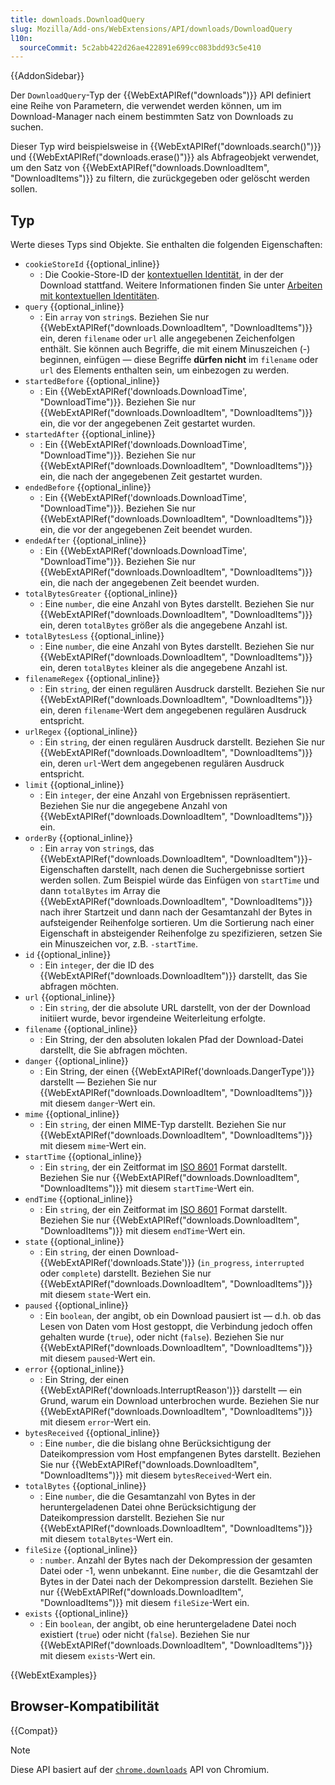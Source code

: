 ```yaml
---
title: downloads.DownloadQuery
slug: Mozilla/Add-ons/WebExtensions/API/downloads/DownloadQuery
l10n:
  sourceCommit: 5c2abb422d26ae422891e699cc083bdd93c5e410
---
```


{{AddonSidebar}}

Der `DownloadQuery`-Typ der {{WebExtAPIRef("downloads")}} API definiert eine Reihe von Parametern, die verwendet werden können, um im Download-Manager nach einem bestimmten Satz von Downloads zu suchen.

Dieser Typ wird beispielsweise in {{WebExtAPIRef("downloads.search()")}} und {{WebExtAPIRef("downloads.erase()")}} als Abfrageobjekt verwendet, um den Satz von {{WebExtAPIRef("downloads.DownloadItem", "DownloadItems")}} zu filtern, die zurückgegeben oder gelöscht werden sollen.

## Typ

Werte dieses Typs sind Objekte. Sie enthalten die folgenden Eigenschaften:

- `cookieStoreId` {{optional_inline}}
  - : Die Cookie-Store-ID der [kontextuellen Identität](/de/docs/Mozilla/Add-ons/WebExtensions/Work_with_contextual_identities), in der der Download stattfand. Weitere Informationen finden Sie unter [Arbeiten mit kontextuellen Identitäten](/de/docs/Mozilla/Add-ons/WebExtensions/Work_with_contextual_identities).
- `query` {{optional_inline}}
  - : Ein `array` von `string`s. Beziehen Sie nur {{WebExtAPIRef("downloads.DownloadItem", "DownloadItems")}} ein, deren `filename` oder `url` alle angegebenen Zeichenfolgen enthält. Sie können auch Begriffe, die mit einem Minuszeichen (-) beginnen, einfügen — diese Begriffe **dürfen nicht** im `filename` oder `url` des Elements enthalten sein, um einbezogen zu werden.
- `startedBefore` {{optional_inline}}
  - : Ein {{WebExtAPIRef('downloads.DownloadTime', "DownloadTime")}}. Beziehen Sie nur {{WebExtAPIRef("downloads.DownloadItem", "DownloadItems")}} ein, die vor der angegebenen Zeit gestartet wurden.
- `startedAfter` {{optional_inline}}
  - : Ein {{WebExtAPIRef('downloads.DownloadTime', "DownloadTime")}}. Beziehen Sie nur {{WebExtAPIRef("downloads.DownloadItem", "DownloadItems")}} ein, die nach der angegebenen Zeit gestartet wurden.
- `endedBefore` {{optional_inline}}
  - : Ein {{WebExtAPIRef('downloads.DownloadTime', "DownloadTime")}}. Beziehen Sie nur {{WebExtAPIRef("downloads.DownloadItem", "DownloadItems")}} ein, die vor der angegebenen Zeit beendet wurden.
- `endedAfter` {{optional_inline}}
  - : Ein {{WebExtAPIRef('downloads.DownloadTime', "DownloadTime")}}. Beziehen Sie nur {{WebExtAPIRef("downloads.DownloadItem", "DownloadItems")}} ein, die nach der angegebenen Zeit beendet wurden.
- `totalBytesGreater` {{optional_inline}}
  - : Eine `number`, die eine Anzahl von Bytes darstellt. Beziehen Sie nur {{WebExtAPIRef("downloads.DownloadItem", "DownloadItems")}} ein, deren `totalBytes` größer als die angegebene Anzahl ist.
- `totalBytesLess` {{optional_inline}}
  - : Eine `number`, die eine Anzahl von Bytes darstellt. Beziehen Sie nur {{WebExtAPIRef("downloads.DownloadItem", "DownloadItems")}} ein, deren `totalBytes` kleiner als die angegebene Anzahl ist.
- `filenameRegex` {{optional_inline}}
  - : Ein `string`, der einen regulären Ausdruck darstellt. Beziehen Sie nur {{WebExtAPIRef("downloads.DownloadItem", "DownloadItems")}} ein, deren `filename`-Wert dem angegebenen regulären Ausdruck entspricht.
- `urlRegex` {{optional_inline}}
  - : Ein `string`, der einen regulären Ausdruck darstellt. Beziehen Sie nur {{WebExtAPIRef("downloads.DownloadItem", "DownloadItems")}} ein, deren `url`-Wert dem angegebenen regulären Ausdruck entspricht.
- `limit` {{optional_inline}}
  - : Ein `integer`, der eine Anzahl von Ergebnissen repräsentiert. Beziehen Sie nur die angegebene Anzahl von {{WebExtAPIRef("downloads.DownloadItem", "DownloadItems")}} ein.
- `orderBy` {{optional_inline}}
  - : Ein `array` von `string`s, das {{WebExtAPIRef("downloads.DownloadItem", "DownloadItem")}}-Eigenschaften darstellt, nach denen die Suchergebnisse sortiert werden sollen. Zum Beispiel würde das Einfügen von `startTime` und dann `totalBytes` im Array die {{WebExtAPIRef("downloads.DownloadItem", "DownloadItems")}} nach ihrer Startzeit und dann nach der Gesamtanzahl der Bytes in aufsteigender Reihenfolge sortieren. Um die Sortierung nach einer Eigenschaft in absteigender Reihenfolge zu spezifizieren, setzen Sie ein Minuszeichen vor, z.B. `-startTime`.
- `id` {{optional_inline}}
  - : Ein `integer`, der die ID des {{WebExtAPIRef("downloads.DownloadItem")}} darstellt, das Sie abfragen möchten.
- `url` {{optional_inline}}
  - : Ein `string`, der die absolute URL darstellt, von der der Download initiiert wurde, bevor irgendeine Weiterleitung erfolgte.
- `filename` {{optional_inline}}
  - : Ein String, der den absoluten lokalen Pfad der Download-Datei darstellt, die Sie abfragen möchten.
- `danger` {{optional_inline}}
  - : Ein String, der einen {{WebExtAPIRef('downloads.DangerType')}} darstellt — Beziehen Sie nur {{WebExtAPIRef("downloads.DownloadItem", "DownloadItems")}} mit diesem `danger`-Wert ein.
- `mime` {{optional_inline}}
  - : Ein `string`, der einen MIME-Typ darstellt. Beziehen Sie nur {{WebExtAPIRef("downloads.DownloadItem", "DownloadItems")}} mit diesem `mime`-Wert ein.
- `startTime` {{optional_inline}}
  - : Ein `string`, der ein Zeitformat im [ISO 8601](https://en.wikipedia.org/wiki/ISO_8601) Format darstellt. Beziehen Sie nur {{WebExtAPIRef("downloads.DownloadItem", "DownloadItems")}} mit diesem `startTime`-Wert ein.
- `endTime` {{optional_inline}}
  - : Ein `string`, der ein Zeitformat im [ISO 8601](https://en.wikipedia.org/wiki/ISO_8601) Format darstellt. Beziehen Sie nur {{WebExtAPIRef("downloads.DownloadItem", "DownloadItems")}} mit diesem `endTime`-Wert ein.
- `state` {{optional_inline}}
  - : Ein `string`, der einen Download-{{WebExtAPIRef('downloads.State')}} (`in_progress`, `interrupted` oder `complete`) darstellt. Beziehen Sie nur {{WebExtAPIRef("downloads.DownloadItem", "DownloadItems")}} mit diesem `state`-Wert ein.
- `paused` {{optional_inline}}
  - : Ein `boolean`, der angibt, ob ein Download pausiert ist — d.h. ob das Lesen von Daten vom Host gestoppt, die Verbindung jedoch offen gehalten wurde (`true`), oder nicht (`false`). Beziehen Sie nur {{WebExtAPIRef("downloads.DownloadItem", "DownloadItems")}} mit diesem `paused`-Wert ein.
- `error` {{optional_inline}}
  - : Ein String, der einen {{WebExtAPIRef('downloads.InterruptReason')}} darstellt — ein Grund, warum ein Download unterbrochen wurde. Beziehen Sie nur {{WebExtAPIRef("downloads.DownloadItem", "DownloadItems")}} mit diesem `error`-Wert ein.
- `bytesReceived` {{optional_inline}}
  - : Eine `number`, die die bislang ohne Berücksichtigung der Dateikompression vom Host empfangenen Bytes darstellt. Beziehen Sie nur {{WebExtAPIRef("downloads.DownloadItem", "DownloadItems")}} mit diesem `bytesReceived`-Wert ein.
- `totalBytes` {{optional_inline}}
  - : Eine `number`, die die Gesamtanzahl von Bytes in der heruntergeladenen Datei ohne Berücksichtigung der Dateikompression darstellt. Beziehen Sie nur {{WebExtAPIRef("downloads.DownloadItem", "DownloadItems")}} mit diesem `totalBytes`-Wert ein.
- `fileSize` {{optional_inline}}
  - : `number`. Anzahl der Bytes nach der Dekompression der gesamten Datei oder -1, wenn unbekannt. Eine `number`, die die Gesamtzahl der Bytes in der Datei nach der Dekompression darstellt. Beziehen Sie nur {{WebExtAPIRef("downloads.DownloadItem", "DownloadItems")}} mit diesem `fileSize`-Wert ein.
- `exists` {{optional_inline}}
  - : Ein `boolean`, der angibt, ob eine heruntergeladene Datei noch existiert (`true`) oder nicht (`false`). Beziehen Sie nur {{WebExtAPIRef("downloads.DownloadItem", "DownloadItems")}} mit diesem `exists`-Wert ein.

{{WebExtExamples}}

## Browser-Kompatibilität

{{Compat}}

> [!NOTE]
> Diese API basiert auf der [`chrome.downloads`](https://developer.chrome.com/docs/extensions/reference/api/downloads#type-DownloadQuery) API von Chromium.
